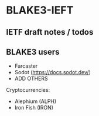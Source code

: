 # BLAKE3-IEFT

## IETF draft notes / todos


## BLAKE3 users

* Farcaster
* Sodot (https://docs.sodot.dev/)
* ADD OTHERS

Cryptocurrencies:
* Alephium (ALPH)
* Iron Fish (IRON)
